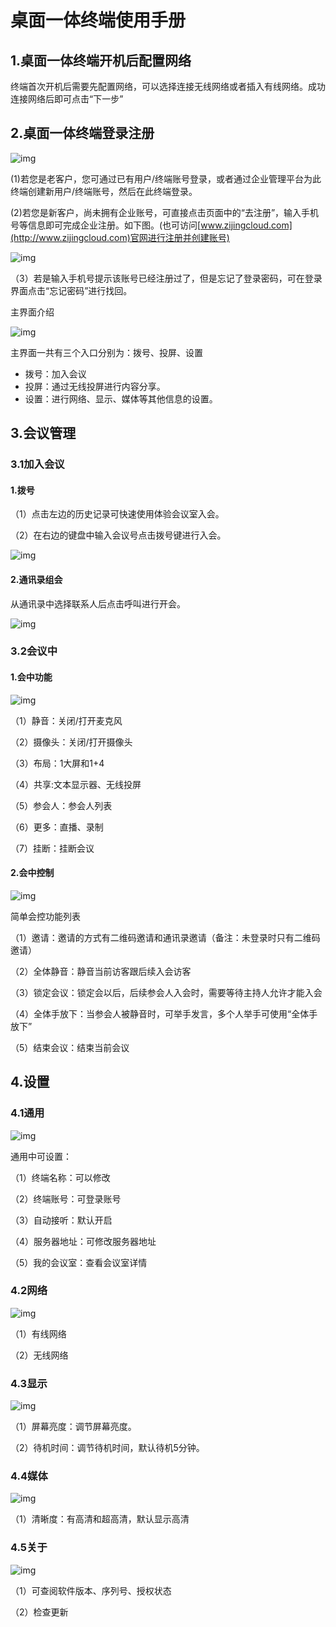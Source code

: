 # 桌面一体终端使用手册

## 1.桌面一体终端开机后配置网络

终端首次开机后需要先配置网络，可以选择连接无线网络或者插入有线网络。成功连接网络后即可点击“下一步”

## 2.桌面一体终端登录注册

![img](../_image/MT666.use/wps1.jpg) 

 

(1)若您是老客户，您可通过已有用户/终端账号登录，或者通过企业管理平台为此终端创建新用户/终端账号，然后在此终端登录。

(2)若您是新客户，尚未拥有企业账号，可直接点击页面中的“去注册”，输入手机号等信息即可完成企业注册。如下图。(也可访问[www.zijingcloud.com](http://www.zijingcloud.com)官网进行注册并创建账号)

![img](../_image/MT666.use/wps2.jpg) 

 

（3）若是输入手机号提示该账号已经注册过了，但是忘记了登录密码，可在登录界面点击“忘记密码”进行找回。

主界面介绍

![img](../_image/MT666.use/wps3.jpg) 

 

主界面一共有三个入口分别为：拨号、投屏、设置

- 拨号：加入会议
- 投屏：通过无线投屏进行内容分享。
- 设置：进行网络、显示、媒体等其他信息的设置。

## 3.会议管理

### 3.1加入会议

#### 1.拨号

（1）点击左边的历史记录可快速使用体验会议室入会。

（2）在右边的键盘中输入会议号点击拨号键进行入会。

 

![img](../_image/MT666.use/wps4.jpg) 

#### 2.通讯录组会

从通讯录中选择联系人后点击呼叫进行开会。

![img](../_image/MT666.use/wps5.jpg) 

### 3.2会议中

#### 1.会中功能

![img](../_image/MT666.use/wps6.jpg) 

（1）静音：关闭/打开麦克风

（2）摄像头：关闭/打开摄像头

（3）布局：1大屏和1+4

（4）共享:文本显示器、无线投屏

（5）参会人：参会人列表

（6）更多：直播、录制

（7）挂断：挂断会议



####  2.会中控制

![img](../_image/MT666.use/wps7.jpg) 

 

简单会控功能列表

（1）邀请：邀请的方式有二维码邀请和通讯录邀请（备注：未登录时只有二维码邀请）

（2）全体静音：静音当前访客跟后续入会访客

（3）锁定会议：锁定会以后，后续参会人入会时，需要等待主持人允许才能入会

（4）全体手放下：当参会人被静音时，可举手发言，多个人举手可使用“全体手放下”

（5）结束会议：结束当前会议

## 4.设置

### 4.1通用

![img](../_image/MT666.use/wps8.jpg) 

 

通用中可设置：

（1）终端名称：可以修改

（2）终端账号：可登录账号

（3）自动接听：默认开启

（4）服务器地址：可修改服务器地址

（5）我的会议室：查看会议室详情

### 4.2网络

![img](../_image/MT666.use/wps9.jpg) 

 

（1）有线网络

（2）无线网络

### 4.3显示

![img](../_image/MT666.use/wps10.jpg) 

 

（1）屏幕亮度：调节屏幕亮度。

（2）待机时间：调节待机时间，默认待机5分钟。

### 4.4媒体

![img](../_image/MT666.use/wps11.jpg) 

 

（1）清晰度：有高清和超高清，默认显示高清

### 4.5关于

![img](../_image/MT666.use/wps12.jpg) 

 

（1）可查阅软件版本、序列号、授权状态

（2）检查更新

 